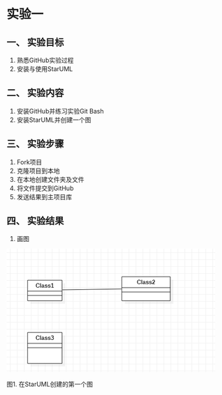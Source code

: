 # 实验一  

## 一、 实验目标  

1. 熟悉GitHub实验过程  
2. 安装与使用StarUML  

## 二、 实验内容  

1. 安装GitHub并练习实验Git Bash  
2. 安装StarUML并创建一个图  

## 三、 实验步骤  

1. Fork项目  
2. 克隆项目到本地  
3. 在本地创建文件夹及文件  
4. 将文件提交到GitHub  
5. 发送结果到主项目库  
 
## 四、 实验结果  

1. 画图  

![第一个UML图](./model1.jpg)  

图1. 在StarUML创建的第一个图  
